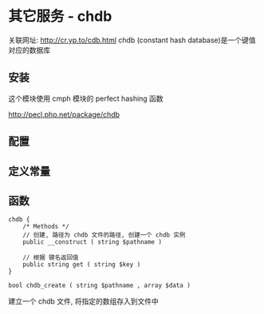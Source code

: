 # 其它服务 - chdb

关联网址: http://cr.yp.to/cdb.html chdb (constant hash database)是一个键值对应的数据库

## 安装

这个模块使用 cmph 模块的 perfect hashing 函数

http://pecl.php.net/package/chdb

## 配置

## 定义常量

## 函数

```
chdb {
    /* Methods */
    // 创建, 路径为 chdb 文件的路径, 创建一个 chdb 实例
    public __construct ( string $pathname )

    // 根据 键名返回值
    public string get ( string $key )
}
```

`bool chdb_create ( string $pathname , array $data )`

建立一个 chdb 文件, 将指定的数组存入到文件中